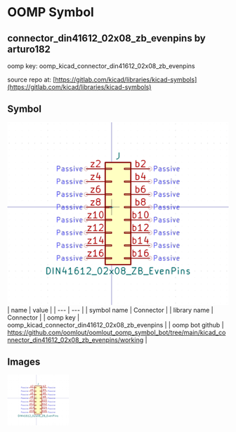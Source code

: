 # OOMP Symbol  
## connector_din41612_02x08_zb_evenpins  by arturo182  
  
oomp key: oomp_kicad_connector_din41612_02x08_zb_evenpins  
  
source repo at: [https://gitlab.com/kicad/libraries/kicad-symbols](https://gitlab.com/kicad/libraries/kicad-symbols)  
## Symbol  
  
[![working.png](working_600.png)](working.png)  
| name | value | 
| --- | --- | 
| symbol name | Connector | 
| library name | Connector | 
| oomp key | oomp_kicad_connector_din41612_02x08_zb_evenpins | 
| oomp bot github | https://github.com/oomlout/oomlout_oomp_symbol_bot/tree/main/kicad_connector_din41612_02x08_zb_evenpins/working | 
## Images  
  
[![working.png](working_140.png)](working.png)  
